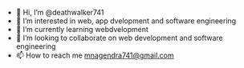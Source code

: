 - 👋 Hi, I’m @deathwalker741
- 👀 I’m interested in web, app dvelopment and software engineering
- 🌱 I’m currently learning webdvelopment
- 💞️ I’m looking to collaborate on web development and software engineering
- 📫 How to reach me mnagendra741@gmail.com

<!---
deathwalker741/deathwalker741 is a ✨ special ✨ repository because its `README.md` (this file) appears on your GitHub profile.
You can click the Preview link to take a look at your changes.
--->
